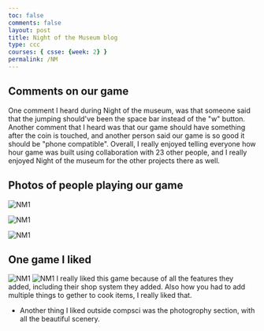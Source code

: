 ```yaml
---
toc: false
comments: false
layout: post
title: Night of the Museum blog
type: ccc
courses: { csse: {week: 2} }
permalink: /NM
---
```


## Comments on our game
One comment I heard during Night of the museum, was that someone said that the jumping should've been the space bar instead of the "w" button. Another comment that I heard was that our game should have something after the coin is touched, and another person said our game is so good it should be "phone compatible". Overall, I really enjoyed telling everyone how hour game was built using collaboration with 23 other people, and I really enjoyed Night of the museum for the other projects there as well. 

## Photos of people playing our game

![NM1]({{site.baseurl}}/images/IMG_7557.jpg)

![NM1]({{site.baseurl}}/images/IMG_7558.jpg)

![NM1]({{site.baseurl}}/images/IMG_7561.jpg)

## One game I liked
![NM1]({{site.baseurl}}/images/jabcdefghijklmnopqrstuvwxyandz.png)
![NM1]({{site.baseurl}}/images/abc.png)
I really liked this game because of all the features they added, including their shop system they added. Also how you had to add multiple things to gether to cook items, I really liked that. 


- Another thing I liked outside compsci was the photogrophy section, with all the beautiful scenery. 